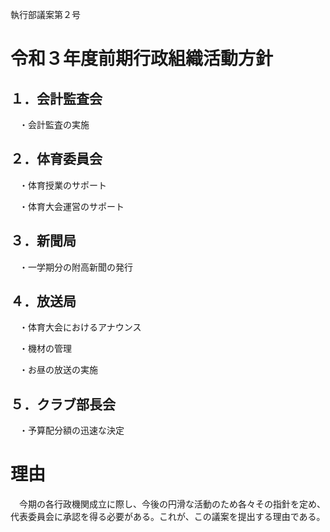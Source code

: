 執行部議案第２号

# 令和３年度前期行政組織活動方針

## １．会計監査会

　・会計監査の実施

## ２．体育委員会

　・体育授業のサポート

　・体育大会運営のサポート

## ３．新聞局

　・一学期分の附高新聞の発行

## ４．放送局

　・体育大会におけるアナウンス

　・機材の管理

　・お昼の放送の実施

## ５．クラブ部長会

　・予算配分額の迅速な決定

# 理由

　今期の各行政機関成立に際し、今後の円滑な活動のため各々その指針を定め、代表委員会に承認を得る必要がある。これが、この議案を提出する理由である。
